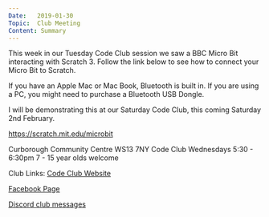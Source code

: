 ```yaml
---
Date:   2019-01-30
Topic:  Club Meeting
Content: Summary
---
```

This week in our Tuesday Code Club session we saw a BBC Micro Bit interacting with Scratch 3. Follow the link below to see how to connect your Micro Bit to Scratch.

If you have an Apple Mac or Mac Book, Bluetooth is built in. If you are using a PC, you might need to purchase a Bluetooth USB Dongle.

I will be demonstrating this at our Saturday Code Club, this coming Saturday 2nd February.

https://scratch.mit.edu/microbit

Curborough Community Centre
WS13 7NY
Code Club
Wednesdays 5:30 - 6:30pm
7 - 15 year olds welcome

Club Links:
[Code Club Website](https://lichfield-code-club.github.io/)

[Facebook Page](https://www.facebook.com/LichfieldCoders)

[Discord club messages](https://discord.gg/szz6xGK)
